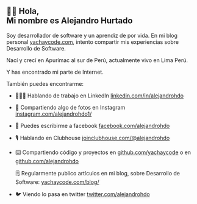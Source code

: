 ## 👋🏼 Hola,<br/> Mi nombre es Alejandro Hurtado

Soy desarrollador de software y un aprendiz de por vida. En mi blog personal [yachaycode.com](https://yachaycode.com/), intento compartir mis experiencias sobre Desarrollo de Software.

Nací y crecí en Apurímac al sur de Perú, actualmente vivo en Lima Perú.

Y has encontrado mi parte de Internet.

También puedes encontrarme:

- 🧑🏽‍💻 Hablando de trabajo en LinkedIn [linkedin.com/in/alejandrohdo](https://www.linkedin.com/in/alejandrohdo/)

- 📸 Compartiendo algo de fotos en Instagram [instagram.com/alejandrohdo1/](https://www.instagram.com/alejandrohdo1/)

- 🧑 Puedes escribirme a facebook [facebook.com/alejandrohdo](https://www.facebook.com/alejandrohdo)

- 🎙 Hablando en Clubhouse [joinclubhouse.com/@alejandrohdo](https://joinclubhouse.com/@alejandrohdo)

- ⌨️ Compartiendo código y proyectos en [github.com/yachaycode](https://github.com/yachaycode) o en [github.com/alejandrohdo](https://github.com/alejandrohdo)

  🗒 Regularmente publico artículos en mi blog, sobre Desarrollo de Software: [yachaycode.com/blog/](https://yachaycode.com/blog/)

- 🐦 Viendo lo pasa  en twitter [twitter.com/alejandrohdo](https://twitter.com/alejandrohdo)
